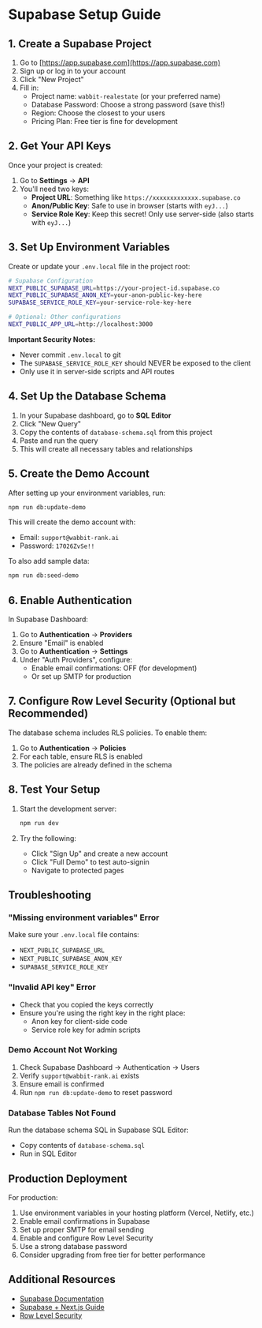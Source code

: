 # Supabase Setup Guide

## 1. Create a Supabase Project

1. Go to [https://app.supabase.com](https://app.supabase.com)
2. Sign up or log in to your account
3. Click "New Project"
4. Fill in:
   - Project name: `wabbit-realestate` (or your preferred name)
   - Database Password: Choose a strong password (save this!)
   - Region: Choose the closest to your users
   - Pricing Plan: Free tier is fine for development

## 2. Get Your API Keys

Once your project is created:

1. Go to **Settings** → **API**
2. You'll need two keys:
   - **Project URL**: Something like `https://xxxxxxxxxxxxx.supabase.co`
   - **Anon/Public Key**: Safe to use in browser (starts with `eyJ...`)
   - **Service Role Key**: Keep this secret! Only use server-side (also starts with `eyJ...`)

## 3. Set Up Environment Variables

Create or update your `.env.local` file in the project root:

```bash
# Supabase Configuration
NEXT_PUBLIC_SUPABASE_URL=https://your-project-id.supabase.co
NEXT_PUBLIC_SUPABASE_ANON_KEY=your-anon-public-key-here
SUPABASE_SERVICE_ROLE_KEY=your-service-role-key-here

# Optional: Other configurations
NEXT_PUBLIC_APP_URL=http://localhost:3000
```

**Important Security Notes:**
- Never commit `.env.local` to git
- The `SUPABASE_SERVICE_ROLE_KEY` should NEVER be exposed to the client
- Only use it in server-side scripts and API routes

## 4. Set Up the Database Schema

1. In your Supabase dashboard, go to **SQL Editor**
2. Click "New Query"
3. Copy the contents of `database-schema.sql` from this project
4. Paste and run the query
5. This will create all necessary tables and relationships

## 5. Create the Demo Account

After setting up your environment variables, run:

```bash
npm run db:update-demo
```

This will create the demo account with:
- Email: `support@wabbit-rank.ai`
- Password: `17026ZvSe!!`

To also add sample data:

```bash
npm run db:seed-demo
```

## 6. Enable Authentication

In Supabase Dashboard:

1. Go to **Authentication** → **Providers**
2. Ensure "Email" is enabled
3. Go to **Authentication** → **Settings**
4. Under "Auth Providers", configure:
   - Enable email confirmations: OFF (for development)
   - Or set up SMTP for production

## 7. Configure Row Level Security (Optional but Recommended)

The database schema includes RLS policies. To enable them:

1. Go to **Authentication** → **Policies**
2. For each table, ensure RLS is enabled
3. The policies are already defined in the schema

## 8. Test Your Setup

1. Start the development server:
   ```bash
   npm run dev
   ```

2. Try the following:
   - Click "Sign Up" and create a new account
   - Click "Full Demo" to test auto-signin
   - Navigate to protected pages

## Troubleshooting

### "Missing environment variables" Error

Make sure your `.env.local` file contains:
- `NEXT_PUBLIC_SUPABASE_URL`
- `NEXT_PUBLIC_SUPABASE_ANON_KEY`
- `SUPABASE_SERVICE_ROLE_KEY`

### "Invalid API key" Error

- Check that you copied the keys correctly
- Ensure you're using the right key in the right place:
  - Anon key for client-side code
  - Service role key for admin scripts

### Demo Account Not Working

1. Check Supabase Dashboard → Authentication → Users
2. Verify `support@wabbit-rank.ai` exists
3. Ensure email is confirmed
4. Run `npm run db:update-demo` to reset password

### Database Tables Not Found

Run the database schema SQL in Supabase SQL Editor:
- Copy contents of `database-schema.sql`
- Run in SQL Editor

## Production Deployment

For production:

1. Use environment variables in your hosting platform (Vercel, Netlify, etc.)
2. Enable email confirmations in Supabase
3. Set up proper SMTP for email sending
4. Enable and configure Row Level Security
5. Use a strong database password
6. Consider upgrading from free tier for better performance

## Additional Resources

- [Supabase Documentation](https://supabase.com/docs)
- [Supabase + Next.js Guide](https://supabase.com/docs/guides/auth/auth-helpers/nextjs)
- [Row Level Security](https://supabase.com/docs/guides/auth/row-level-security)